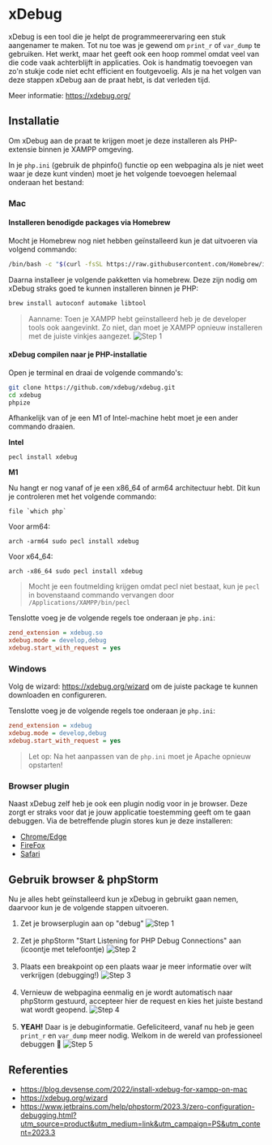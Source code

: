 # xDebug

xDebug is een tool die je helpt de programmeerervaring een stuk aangenamer te maken.
Tot nu toe was je gewend om `print_r` of `var_dump` te gebruiken. Het werkt, maar het
geeft ook een hoop rommel omdat veel van die code vaak achterblijft in applicaties.
Ook is handmatig toevoegen van zo'n stukje code niet echt efficient en foutgevoelig.
Als je na het volgen van deze stappen xDebug aan de praat hebt, is dat verleden tijd.

Meer informatie: https://xdebug.org/

## Installatie

Om xDebug aan de praat te krijgen moet je deze installeren als PHP-extensie binnen je
XAMPP omgeving.

In je `php.ini` (gebruik de phpinfo() functie op een webpagina als je niet weet waar je
deze kunt vinden) moet je het volgende toevoegen helemaal onderaan het bestand:

### Mac

#### Installeren benodigde packages via Homebrew

Mocht je Homebrew nog niet hebben geïnstalleerd kun je dat uitvoeren via volgend commando:

```bash
/bin/bash -c "$(curl -fsSL https://raw.githubusercontent.com/Homebrew/install/HEAD/install.sh)"
```

Daarna installeer je volgende pakketten via homebrew. Deze zijn nodig om xDebug straks goed
te kunnen installeren binnen je PHP:

```bash
brew install autoconf automake libtool
```

> Aanname: Toen je XAMPP hebt geïnstalleerd heb je de developer tools ook aangevinkt. Zo niet,
> dan moet je XAMPP opnieuw installeren met de juiste vinkjes aangezet.
> ![Step 1](xampp-installation.png)

#### xDebug compilen naar je PHP-installatie

Open je terminal en draai de volgende commando's:

```bash
git clone https://github.com/xdebug/xdebug.git
cd xdebug
phpize
```

Afhankelijk van of je een M1 of Intel-machine hebt moet je een ander commando draaien.

**Intel**

`pecl install xdebug`

**M1**

Nu hangt er nog vanaf of je een x86_64 of arm64 architectuur hebt. Dit kun je controleren met
het volgende commando:

``file `which php` ``

Voor arm64:

`arch -arm64 sudo pecl install xdebug`

Voor x64_64:

`arch -x86_64 sudo pecl install xdebug`

> Mocht je een foutmelding krijgen omdat pecl niet bestaat, kun je `pecl` in bovenstaand commando
> vervangen door `/Applications/XAMPP/bin/pecl`

Tenslotte voeg je de volgende regels toe onderaan je `php.ini`:

```ini
zend_extension = xdebug.so
xdebug.mode = develop,debug
xdebug.start_with_request = yes
```

### Windows

Volg de wizard: https://xdebug.org/wizard om de juiste package te kunnen downloaden
en configureren.

Tenslotte voeg je de volgende regels toe onderaan je `php.ini`:

```ini
zend_extension = xdebug
xdebug.mode = develop,debug
xdebug.start_with_request = yes
```

> Let op: Na het aanpassen van de `php.ini` moet je Apache opnieuw opstarten!

### Browser plugin

Naast xDebug zelf heb je ook een plugin nodig voor in je browser. Deze zorgt er straks voor
dat je jouw applicatie toestemming geeft om te gaan debuggen. Via de betreffende plugin stores
kun je deze installeren:

- [Chrome/Edge](https://chrome.google.com/webstore/detail/xdebug-helper/eadndfjplgieldjbigjakmdgkmoaaaoc)
- [FireFox](https://addons.mozilla.org/en-US/firefox/addon/xdebug-helper-for-firefox/)
- [Safari](https://apps.apple.com/app/safari-xdebug-toggle/id1437227804?mt=12)

## Gebruik browser & phpStorm

Nu je alles hebt geïnstalleerd kun je xDebug in gebruikt gaan nemen, daarvoor kun je de volgende
stappen uitvoeren.

1. Zet je browserplugin aan op "debug"
   ![Step 1](configure-step1.png)<br><br>
2. Zet je phpStorm "Start Listening for PHP Debug Connections" aan (icoontje met telefoontje)
   ![Step 2](configure-step2.png)<br><br>
3. Plaats een breakpoint op een plaats waar je meer informatie over wilt verkrijgen (debugging!)
   ![Step 3](configure-step3.png)<br><br>
4. Vernieuw de webpagina eenmalig en je wordt automatisch naar phpStorm gestuurd, accepteer hier
   de request en kies het juiste bestand wat wordt geopend.
   ![Step 4](configure-step4.png)<br><br>
5. **YEAH!** Daar is je debuginformatie. Gefeliciteerd, vanaf nu heb je geen `print_r` en `var_dump`
   meer nodig. Welkom in de wereld van professioneel debuggen 🥳
   ![Step 5](configure-step5.png)

## Referenties

- https://blog.devsense.com/2022/install-xdebug-for-xampp-on-mac
- https://xdebug.org/wizard
- https://www.jetbrains.com/help/phpstorm/2023.3/zero-configuration-debugging.html?utm_source=product&utm_medium=link&utm_campaign=PS&utm_content=2023.3
